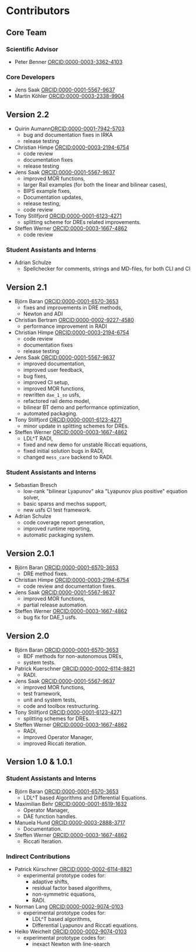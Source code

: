 # Contributors

## Core Team

### Scientific Advisor

- Peter Benner [ORCID:0000-0003-3362-4103](https://orcid.org/0000-0003-3362-4103)

### Core Developers

- Jens Saak [ORCID:0000-0001-5567-9637](https://orcid.org/0000-0001-5567-9637)
- Martin Köhler [ORCID:0000-0003-2338-9904](https://orcid.org/0000-0003-2338-9904)

## Version 2.2

- Quirin Aumann[ORCID:0000-0001-7942-5703](https://orcid.org/0000-0001-7942-5703)
  - bug and documentation fixes in IRKA
  - release testing
- Christian Himpe [ORCID:0000-0003-2194-6754](https://orcid.org/0000-0003-2194-6754)
  - code review
  - documentation fixes
  - release testing
- Jens Saak [ORCID:0000-0001-5567-9637](https://orcid.org/0000-0001-5567-9637)
  - improved MOR functions,
  - larger Rail examples (for both the linear and bilinear cases),
  - BIPS example fixes,
  - Documentation updates,
  - release testing,
  - code review
- Tony Stillfjord [ORCID:0000-0001-6123-4271](https://orcid.org/0000-0001-6123-4271)
  - splitting scheme for DREs related improvements.
- Steffen Werner [ORCID:0000-0003-1667-4862](https://orcid.org/0000-0003-1667-4862)
  - code review

### Student Assistants and Interns

- Adrian Schulze
  - Spellchecker for comments, strings and MD-files, for both CLI and CI

## Version 2.1

- Björn Baran [ORCID:0000-0001-6570-3653](https://orcid.org/0000-0001-6570-3653)
  - fixes and improvements in DRE methods,
  - Newton and ADI
- Christian Bertram [ORCID:0000-0002-9227-4580](https://orcid.org/0000-0002-9227-4580)
  - performance improvement in RADI
- Christian Himpe [ORCID:0000-0003-2194-6754](https://orcid.org/0000-0003-2194-6754)
  - code review
  - documentation fixes
  - release testing
- Jens Saak [ORCID:0000-0001-5567-9637](https://orcid.org/0000-0001-5567-9637)
  - improved documentation,
  - improved user feedback,
  - bug fixes,
  - improved CI setup,
  - improved MOR functions,
  - rewritten `dae_1_so` usfs,
  - refactored rail demo model,
  - bilinear BT demo and performance optimization,
  - automated packaging.
- Tony Stillfjord [ORCID:0000-0001-6123-4271](https://orcid.org/0000-0001-6123-4271)
  - minor update in splitting schemes for DREs.
- Steffen Werner [ORCID:0000-0003-1667-4862](https://orcid.org/0000-0003-1667-4862)
  - LDL^T RADI,
  - fixed and new demo for unstable Riccati equations,
  - fixed initial solution bugs in RADI,
  - changed `mess_care` backend to RADI.

### Student Assistants and Interns

- Sebastian Bresch
  - low-rank "bilinear Lyapunov" aka "Lyapunov plus positive" equation
    solver,
  - basic sparss and mechss support,
  - new usfs CI test framework.
- Adrian Schulze
  - code coverage report generation,
  - improved runtime reporting,
  - automatic packaging system.

## Version 2.0.1

- Björn Baran [ORCID:0000-0001-6570-3653](https://orcid.org/0000-0001-6570-3653)
  - DRE method fixes.
- Christian Himpe [ORCID:0000-0003-2194-6754](https://orcid.org/0000-0003-2194-6754)
  - code review and documentation fixes.
- Jens Saak [ORCID:0000-0001-5567-9637](https://orcid.org/0000-0001-5567-9637)
  - improved MOR functions,
  - partial release automation.
- Steffen Werner [ORCID:0000-0003-1667-4862](https://orcid.org/0000-0003-1667-4862)
  - bug fix for DAE_1 usfs.

## Version 2.0

- Björn Baran [ORCID:0000-0001-6570-3653](https://orcid.org/0000-0001-6570-3653)
  - BDF methods for non-autonomous DREs,
  - system tests.
- Patrick Kuerschner [ORCID:0000-0002-6114-8821](https://orcid.org/0000-0002-6114-8821)
  - RADI.
- Jens Saak [ORCID:0000-0001-5567-9637](https://orcid.org/0000-0001-5567-9637)
  - improved MOR functions,
  - test framework,
  - unit and system tests,
  - code and toolbox restructuring.
- Tony Stillfjord [ORCID:0000-0001-6123-4271](https://orcid.org/0000-0001-6123-4271)
  - splitting schemes for DREs.
- Steffen Werner [ORCID:0000-0003-1667-4862](https://orcid.org/0000-0003-1667-4862)
  - RADI,
  - improved Operator Manager,
  - improved Riccati iteration.

## Version 1.0 & 1.0.1

### Student Assistants and Interns

- Björn Baran [ORCID:0000-0001-6570-3653](https://orcid.org/0000-0001-6570-3653)
  - LDL^T based Algorithms and Differential Equations.
- Maximilian Behr [ORCID:0000-0001-8519-1632](https://orcid.org/0000-0001-8519-1632)
  - Operator Manager,
  - DAE function handles.
- Manuela Hund [ORCID:0000-0003-2888-3717](https://orcid.org/0000-0003-2888-3717)
  - Documentation.
- Steffen Werner [ORCID:0000-0003-1667-4862](https://orcid.org/0000-0003-1667-4862)
  - Riccati Iteration.

### Indirect Contributions

- Patrick Kürschner [ORCID:0000-0002-6114-8821](https://orcid.org/0000-0002-6114-8821)
  - experimental prototype codes for:
    - adaptive shifts,
    - residual factor based algorithms,
    - non-symmetric equations,
    - RADI.
- Norman Lang  [ORCID:0000-0002-9074-0103](https://orcid.org/0000-0002-9074-0103)
  - experimental prototype codes for:
    - LDL^T based algorithms,
    - Differential Lyapunov and Riccati equations.
- Heiko Weichelt [ORCID:0000-0002-9074-0103](https://orcid.org/0000-0002-9074-0103)
  - experimental prototype codes for:
    - inexact Newton with line-search
